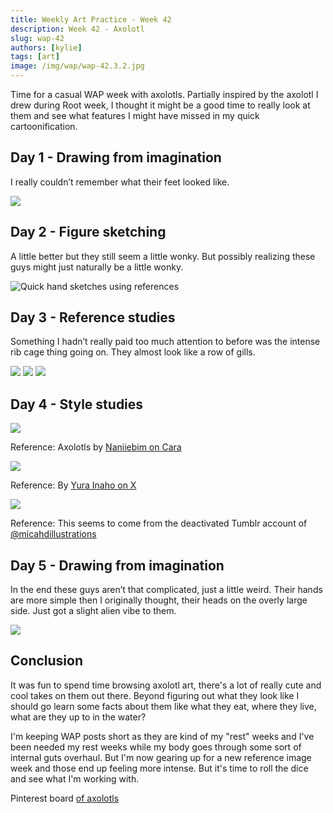 ```yaml
---
title: Weekly Art Practice - Week 42
description: Week 42 - Axolotl
slug: wap-42
authors: [kylie]
tags: [art]
image: /img/wap/wap-42.3.2.jpg
---
```


Time for a casual WAP week with axolotls. Partially inspired by the axolotl I drew during Root week, I thought it might be a good time to really look at them and see what features I might have missed in my quick cartoonification.

## Day 1 - Drawing from imagination

I really couldn’t remember what their feet looked like.

![](/img/wap/wap-42.1.jpg)

<!--truncate-->

## Day 2 - Figure sketching

A little better but they still seem a little wonky. But possibly realizing these guys might just naturally be a little wonky.

![Quick hand sketches using references](/img/wap/wap-42.2.jpg)

## Day 3 - Reference studies

Something I hadn’t really paid too much attention to before was the intense rib cage thing going on. They almost look like a row of gills.

![](/img/wap/wap-42.3.1.jpg)
![](/img/wap/wap-42.3.2.jpg)
![](/img/wap/wap-42.3.3.jpg)

## Day 4 - Style studies

![](/img/wap/wap-42.4.1.jpg)

Reference: Axolotls by [Naniiebim on Cara](https://cara.app/naniiebim)

![](/img/wap/wap-42.4.2.jpg)

Reference: By [Yura Inaho on X](https://x.com/yura_inaho?lang=en)

![](/img/wap/wap-42.4.3.jpg)

Reference: This seems to come from the deactivated Tumblr account of [@micahdillustrations](https://www.tumblr.com/micahdillustrations)

## Day 5 - Drawing from imagination

In the end these guys aren’t that complicated, just a little weird. Their hands are more simple then I originally thought, their heads on the overly large side. Just got a slight alien vibe to them.

![](/img/wap/wap-42.5.jpg)


## Conclusion

It was fun to spend time browsing axolotl art, there's a lot of really cute and cool takes on them out there. Beyond figuring out what they look like I should go learn some facts about them like what they eat, where they live, what are they up to in the water?

I'm keeping WAP posts short as they are kind of my "rest" weeks and I've been needed my rest weeks while my body goes through some sort of internal guts overhaul. But I'm now gearing up for a new reference image week and those end up feeling more intense. But it's time to roll the dice and see what I'm working with.

Pinterest board [of axolotls](https://ca.pinterest.com/maeanu3639/wap-axolotl/)
